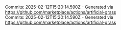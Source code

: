 Commits: 2025-02-12T15:20:14.590Z - Generated via https://github.com/marketplace/actions/artificial-grass
<br>
Commits: 2025-02-12T15:20:14.590Z - Generated via https://github.com/marketplace/actions/artificial-grass
<br>
